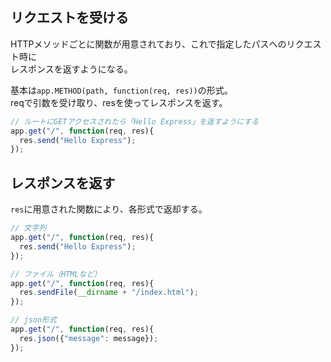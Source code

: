 ## リクエストを受ける
HTTPメソッドごとに関数が用意されており、これで指定したパスへのリクエスト時に  
レスポンスを返すようになる。

基本は`app.METHOD(path, function(req, res))`の形式。  
reqで引数を受け取り、resを使ってレスポンスを返す。
```javascript
// ルートにGETアクセスされたら「Hello Express」を返すようにする
app.get("/", function(req, res){
  res.send("Hello Express");
});
```

## レスポンスを返す
`res`に用意された関数により、各形式で返却する。
```javascript
// 文字列
app.get("/", function(req, res){
  res.send("Hello Express");
});

// ファイル（HTMLなど）
app.get("/", function(req, res){
  res.sendFile(__dirname + "/index.html");
});

// json形式
app.get("/", function(req, res){
  res.json({"message": message});
});
```
